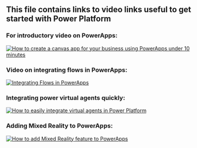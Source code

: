 ## This file contains links to video links useful to get started with Power Platform 

### For introductory video on PowerApps: 

[![How to create a canvas app for your business using PowerApps under 10 minutes](http://img.youtube.com/vi/i_WlGYKx1bY/0.jpg)](https://youtu.be/i_WlGYKx1bY "How to create a canvas app for your business using PowerApps under 10 minutes.")


### Video on integrating flows in PowerApps: 

[![Integrating Flows in PowerApps](http://img.youtube.com/vi/f210FZQRcZ0/0.jpg)](http://www.youtube.com/watch?v=f210FZQRcZ0 "Integrating Flows in PowerApps")


### Integrating power virtual agents quickly:

[![How to easily integrate virtual agents in Power Platform](http://img.youtube.com/vi/uWjgjaTAtII/0.jpg)](http://www.youtube.com/watch?v=uWjgjaTAtII "How to easily integrate virtual agents in Power Platform.")


### Adding Mixed Reality to PowerApps:
[![How to add Mixed Reality feature to PowerApps](https://img.youtube.com/vi/2PzYvvmtAVs/0.jpg)](https://youtu.be/2PzYvvmtAVs "How to add Mixed Reality feature to PowerApps.")

